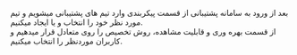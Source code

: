 <p>بعد از ورود به سامانه پشتیبانی از قسمت پیکربندی وارد تیم های پشتیبانی میشویم و تیم مورد نظر خود را انتخاب و یا ایجاد میکنیم.<br>از قسمت بهره وری و قابلیت مشاهده، روش تخصیص را روی متعادل قرار میدهیم و کاربران موردنظر را انتخاب میکنیم.</p>
